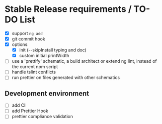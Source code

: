 # Stable Release requirements / TO-DO List

* [x] support `ng add`
* [x] git commit hook
* [x] options
  * [x] init (--skipInstall typing and doc)
  * [x] custom initial printWidth
* [ ] use a 'prettify' schematic, a build architect or extend ng lint, instead of the current npm script
* [ ] handle tslint conflicts
* [ ] run prettier on files generated with other schematics

## Development environment

* [ ] add CI
* [ ] add Prettier Hook
* [ ] prettier compliance validation
